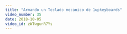 ```yaml
---
title: "Armando un Teclado mecanico de 1upkeyboards"
video_number: 35
date: 2018-10-05
video_id: zWTwgunR7Ys
---
```

